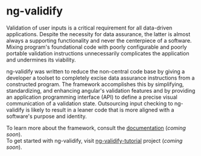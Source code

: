 # ng-validify

Validation of user inputs is a critical requirement for all data-driven
applications.  Despite the necessity for data assurance, the latter is almost
always a supporting functionality and never the centerpiece of a software.
Mixing program's foundational code with poorly configurable and poorly 
portable validation instructions unnecessarily complicates the application and 
undermines its viability.  

ng-validify was written to reduce the non-central code base by giving a 
developer a toolset to completely excise data assurance instructions from a 
constructed program.  The framework accomplishes this by simplifying, 
standardizing, and enhancing angular's validation features and by providing an 
application programming interface (API) to define a precise visual communication 
of a validation state.  Outsourcing input checking to ng-validify is likely to 
result in a leaner code that is more aligned with a software's purpose and 
identity. 

To learn more about the framework, consult the [documentation]() (*coming soon*).  
To get started with ng-validify, visit [ng-validify-tutorial]() project (*coming soon*).
